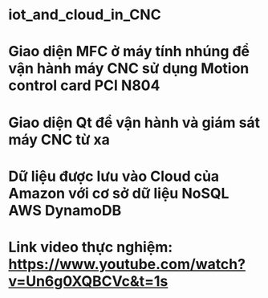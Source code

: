 # iot_and_cloud_in_CNC
# Giao diện MFC ở máy tính nhúng để vận hành máy CNC sử dụng Motion control card PCI N804
# Giao diện Qt để vận hành và giám sát máy CNC từ xa
# Dữ liệu được lưu vào Cloud của Amazon với cơ sở dữ liệu NoSQL AWS DynamoDB
# Link video thực nghiệm: https://www.youtube.com/watch?v=Un6g0XQBCVc&t=1s
